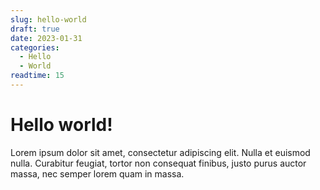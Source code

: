```yaml
---
slug: hello-world
draft: true 
date: 2023-01-31 
categories:
  - Hello
  - World
readtime: 15
---
```


# Hello world!
Lorem ipsum dolor sit amet, consectetur adipiscing elit. Nulla et euismod
nulla. Curabitur feugiat, tortor non consequat finibus, justo purus auctor
massa, nec semper lorem quam in massa.
